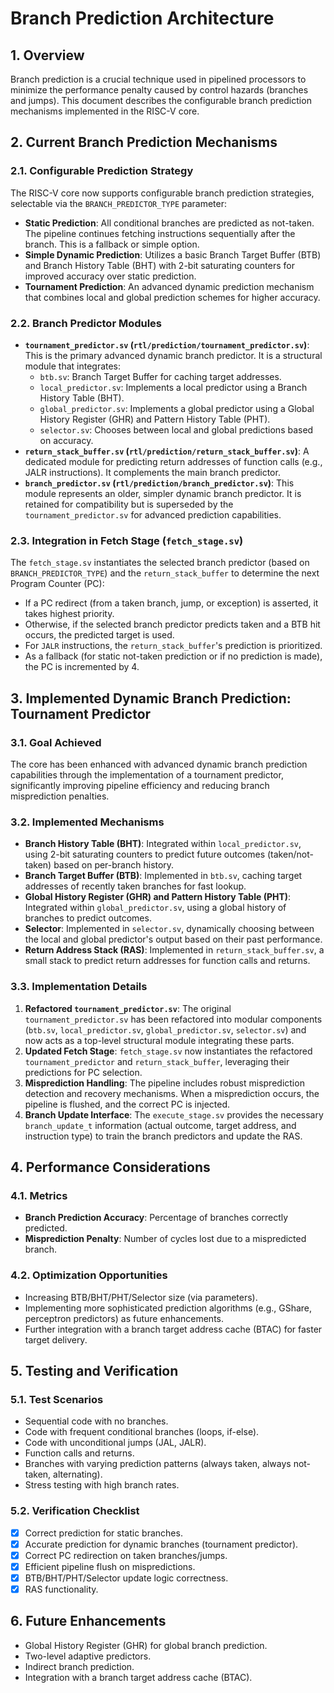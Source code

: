# Branch Prediction Architecture

## 1. Overview
Branch prediction is a crucial technique used in pipelined processors to minimize the performance penalty caused by control hazards (branches and jumps). This document describes the configurable branch prediction mechanisms implemented in the RISC-V core.

## 2. Current Branch Prediction Mechanisms

### 2.1. Configurable Prediction Strategy
The RISC-V core now supports configurable branch prediction strategies, selectable via the `BRANCH_PREDICTOR_TYPE` parameter:
- **Static Prediction**: All conditional branches are predicted as not-taken. The pipeline continues fetching instructions sequentially after the branch. This is a fallback or simple option.
- **Simple Dynamic Prediction**: Utilizes a basic Branch Target Buffer (BTB) and Branch History Table (BHT) with 2-bit saturating counters for improved accuracy over static prediction.
- **Tournament Prediction**: An advanced dynamic prediction mechanism that combines local and global prediction schemes for higher accuracy.

### 2.2. Branch Predictor Modules
- **`tournament_predictor.sv` (`rtl/prediction/tournament_predictor.sv`)**: This is the primary advanced dynamic branch predictor. It is a structural module that integrates:
    - `btb.sv`: Branch Target Buffer for caching target addresses.
    - `local_predictor.sv`: Implements a local predictor using a Branch History Table (BHT).
    - `global_predictor.sv`: Implements a global predictor using a Global History Register (GHR) and Pattern History Table (PHT).
    - `selector.sv`: Chooses between local and global predictions based on accuracy.
- **`return_stack_buffer.sv` (`rtl/prediction/return_stack_buffer.sv`)**: A dedicated module for predicting return addresses of function calls (e.g., JALR instructions). It complements the main branch predictor.
- **`branch_predictor.sv` (`rtl/prediction/branch_predictor.sv`)**: This module represents an older, simpler dynamic branch predictor. It is retained for compatibility but is superseded by the `tournament_predictor.sv` for advanced prediction capabilities.

### 2.3. Integration in Fetch Stage (`fetch_stage.sv`)
The `fetch_stage.sv` instantiates the selected branch predictor (based on `BRANCH_PREDICTOR_TYPE`) and the `return_stack_buffer` to determine the next Program Counter (PC):
- If a PC redirect (from a taken branch, jump, or exception) is asserted, it takes highest priority.
- Otherwise, if the selected branch predictor predicts taken and a BTB hit occurs, the predicted target is used.
- For `JALR` instructions, the `return_stack_buffer`'s prediction is prioritized.
- As a fallback (for static not-taken prediction or if no prediction is made), the PC is incremented by 4.

## 3. Implemented Dynamic Branch Prediction: Tournament Predictor

### 3.1. Goal Achieved
The core has been enhanced with advanced dynamic branch prediction capabilities through the implementation of a tournament predictor, significantly improving pipeline efficiency and reducing branch misprediction penalties.

### 3.2. Implemented Mechanisms
- **Branch History Table (BHT)**: Integrated within `local_predictor.sv`, using 2-bit saturating counters to predict future outcomes (taken/not-taken) based on per-branch history.
- **Branch Target Buffer (BTB)**: Implemented in `btb.sv`, caching target addresses of recently taken branches for fast lookup.
- **Global History Register (GHR) and Pattern History Table (PHT)**: Integrated within `global_predictor.sv`, using a global history of branches to predict outcomes.
- **Selector**: Implemented in `selector.sv`, dynamically choosing between the local and global predictor's output based on their past performance.
- **Return Address Stack (RAS)**: Implemented in `return_stack_buffer.sv`, a small stack to predict return addresses for function calls and returns.

### 3.3. Implementation Details
1.  **Refactored `tournament_predictor.sv`**: The original `tournament_predictor.sv` has been refactored into modular components (`btb.sv`, `local_predictor.sv`, `global_predictor.sv`, `selector.sv`) and now acts as a top-level structural module integrating these parts.
2.  **Updated Fetch Stage**: `fetch_stage.sv` now instantiates the refactored `tournament_predictor` and `return_stack_buffer`, leveraging their predictions for PC selection.
3.  **Misprediction Handling**: The pipeline includes robust misprediction detection and recovery mechanisms. When a misprediction occurs, the pipeline is flushed, and the correct PC is injected.
4.  **Branch Update Interface**: The `execute_stage.sv` provides the necessary `branch_update_t` information (actual outcome, target address, and instruction type) to train the branch predictors and update the RAS.

## 4. Performance Considerations

### 4.1. Metrics
- **Branch Prediction Accuracy**: Percentage of branches correctly predicted.
- **Misprediction Penalty**: Number of cycles lost due to a mispredicted branch.

### 4.2. Optimization Opportunities
- Increasing BTB/BHT/PHT/Selector size (via parameters).
- Implementing more sophisticated prediction algorithms (e.g., GShare, perceptron predictors) as future enhancements.
- Further integration with a branch target address cache (BTAC) for faster target delivery.

## 5. Testing and Verification

### 5.1. Test Scenarios
- Sequential code with no branches.
- Code with frequent conditional branches (loops, if-else).
- Code with unconditional jumps (JAL, JALR).
- Function calls and returns.
- Branches with varying prediction patterns (always taken, always not-taken, alternating).
- Stress testing with high branch rates.

### 5.2. Verification Checklist
- [X] Correct prediction for static branches.
- [X] Accurate prediction for dynamic branches (tournament predictor).
- [X] Correct PC redirection on taken branches/jumps.
- [X] Efficient pipeline flush on mispredictions.
- [X] BTB/BHT/PHT/Selector update logic correctness.
- [X] RAS functionality.

## 6. Future Enhancements
- Global History Register (GHR) for global branch prediction.
- Two-level adaptive predictors.
- Indirect branch prediction.
- Integration with a branch target address cache (BTAC).